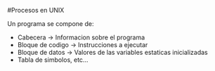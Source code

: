 #Procesos en UNIX

Un programa se compone de:

+ Cabecera -> Informacion sobre el programa
+ Bloque de codigo -> Instrucciones a ejecutar
+ Bloque de datos -> Valores de las variables estaticas inicializadas
+ Tabla de simbolos, etc...
